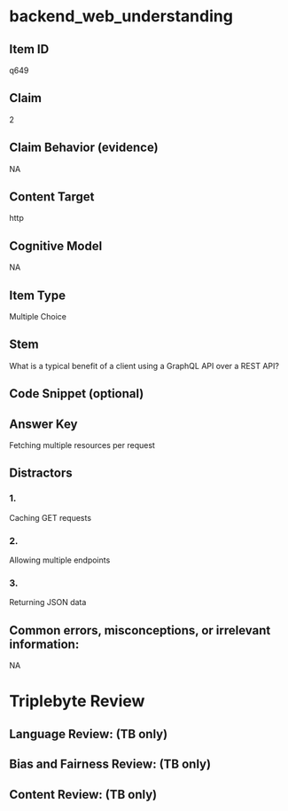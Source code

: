 # backend_web_understanding

## Item ID
q649

## Claim
2

## Claim Behavior (evidence)
NA

## Content Target
http

## Cognitive Model
NA

## Item Type
Multiple Choice

## Stem
What is a typical benefit of a client using a GraphQL API over a REST API?

## Code Snippet (optional)


## Answer Key
Fetching multiple resources per request

## Distractors

### 1.
Caching GET requests

### 2.
Allowing multiple endpoints

### 3.
Returning JSON data

## Common errors, misconceptions, or irrelevant information:
NA

# Triplebyte Review


## Language Review: (TB only)


## Bias and Fairness Review: (TB only)


## Content Review: (TB only)


